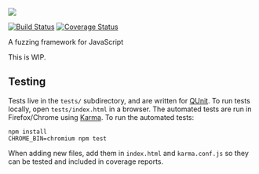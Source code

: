 ![](http://people.mozilla.com/~cdiehl/img/octo.png)

[![Build Status](https://api.travis-ci.org/MozillaSecurity/octo.svg?branch=master)](https://travis-ci.org/MozillaSecurity/octo) [![Coverage Status](https://coveralls.io/repos/github/MozillaSecurity/octo/badge.svg?branch=master)](https://coveralls.io/github/MozillaSecurity/octo?branch=master)

A fuzzing framework for JavaScript

This is WIP.

## Testing

Tests live in the `tests/` subdirectory, and are written for [QUnit](https://qunitjs.com/).
To run tests locally, open `tests/index.html` in a browser.
The automated tests are run in Firefox/Chrome using [Karma](https://karma-runner.github.io/).
To run the automated tests:

    npm install
    CHROME_BIN=chromium npm test

When adding new files, add them in `index.html` and `karma.conf.js` so they can be tested and included in coverage reports.
